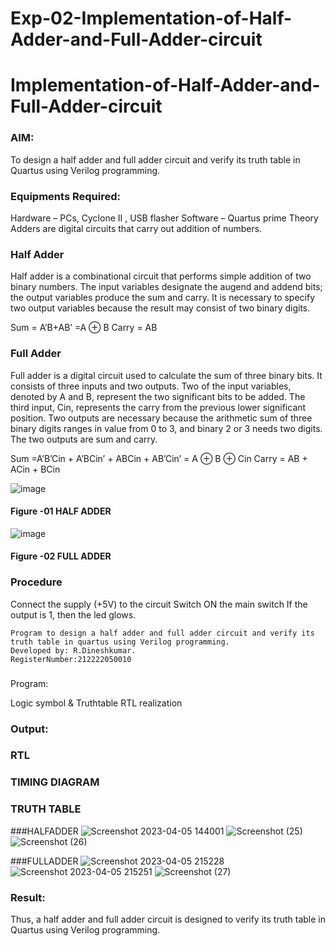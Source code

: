 # Exp-02-Implementation-of-Half-Adder-and-Full-Adder-circuit

# Implementation-of-Half-Adder-and-Full-Adder-circuit
### AIM:
To design a half adder and full adder circuit and verify its truth table in Quartus using Verilog programming.

### Equipments Required:
Hardware – PCs, Cyclone II , USB flasher
Software – Quartus prime
Theory
Adders are digital circuits that carry out addition of numbers.

### Half Adder
Half adder is a combinational circuit that performs simple addition of two binary numbers. The input variables designate the augend and addend bits; the output variables produce the sum and carry. It is necessary to specify two output variables because the result may consist of two binary digits.

Sum = A’B+AB’ =A ⊕ B Carry = AB

### Full Adder
Full adder is a digital circuit used to calculate the sum of three binary bits. It consists of three inputs and two outputs. Two of the input variables, denoted by A and B, represent the two significant bits to be added. The third input, Cin, represents the carry from the previous lower significant position. Two outputs are necessary because the arithmetic sum of three binary digits ranges in value from 0 to 3, and binary 2 or 3 needs two digits. The two outputs are sum and carry.

Sum =A’B’Cin + A’BCin’ + ABCin + AB’Cin’ = A ⊕ B ⊕ Cin Carry = AB + ACin + BCin

 ![image](https://user-images.githubusercontent.com/36288975/163552156-a13e5a56-c638-4110-97d9-8896907c8d25.png)

#### Figure -01 HALF ADDER 


![image](https://user-images.githubusercontent.com/36288975/163552057-b3547877-6d07-45b4-b7e0-bcfebfad9e1d.png)

#### Figure -02 FULL ADDER 

### Procedure

Connect the supply (+5V) to the circuit
Switch ON the main switch
If the output is 1, then the led glows.

```
Program to design a half adder and full adder circuit and verify its truth table in quartus using Verilog programming.
Developed by: R.Dineshkumar.
RegisterNumber:212222050010
```

### 
Program:

Logic symbol & Truthtable
RTL realization

### Output:
### RTL

### TIMING DIAGRAM
### TRUTH TABLE 


###HALFADDER
![Screenshot 2023-04-05 144001](https://user-images.githubusercontent.com/130551452/231509409-aa50f8ee-386e-44d4-ae58-d77ceead0350.png)
![Screenshot (25)](https://user-images.githubusercontent.com/130551452/231508922-91978d61-4c7d-486c-9968-4898501194fe.png)
![Screenshot (26)](https://user-images.githubusercontent.com/130551452/231509043-24cfa0ed-d6c5-4ac6-8f44-84298535c659.png)

###FULLADDER
![Screenshot 2023-04-05 215228](https://user-images.githubusercontent.com/130551452/231509679-a9a2e30f-2da6-4b17-9c49-e7d6f263e8e1.png)
![Screenshot 2023-04-05 215251](https://user-images.githubusercontent.com/130551452/231509770-63caeff3-c83b-4e29-bdea-3300ff3adaa7.png)
![Screenshot (27)](https://user-images.githubusercontent.com/130551452/231509824-1954a232-43f6-4bbd-a5d9-7d5ef3757435.png)
### Result:

Thus, a half adder and full adder circuit is designed to verify its truth table in Quartus using Verilog programming.

